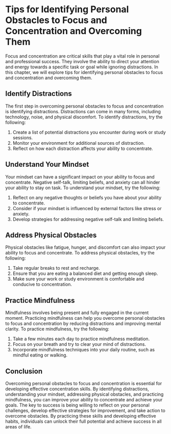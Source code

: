 # Tips for Identifying Personal Obstacles to Focus and Concentration and Overcoming Them

Focus and concentration are critical skills that play a vital role in personal and professional success. They involve the ability to direct your attention and energy towards a specific task or goal while ignoring distractions. In this chapter, we will explore tips for identifying personal obstacles to focus and concentration and overcoming them.

Identify Distractions
---------------------

The first step in overcoming personal obstacles to focus and concentration is identifying distractions. Distractions can come in many forms, including technology, noise, and physical discomfort. To identify distractions, try the following:

1. Create a list of potential distractions you encounter during work or study sessions.
2. Monitor your environment for additional sources of distraction.
3. Reflect on how each distraction affects your ability to concentrate.

Understand Your Mindset
-----------------------

Your mindset can have a significant impact on your ability to focus and concentrate. Negative self-talk, limiting beliefs, and anxiety can all hinder your ability to stay on task. To understand your mindset, try the following:

1. Reflect on any negative thoughts or beliefs you have about your ability to concentrate.
2. Consider if your mindset is influenced by external factors like stress or anxiety.
3. Develop strategies for addressing negative self-talk and limiting beliefs.

Address Physical Obstacles
--------------------------

Physical obstacles like fatigue, hunger, and discomfort can also impact your ability to focus and concentrate. To address physical obstacles, try the following:

1. Take regular breaks to rest and recharge.
2. Ensure that you are eating a balanced diet and getting enough sleep.
3. Make sure your work or study environment is comfortable and conducive to concentration.

Practice Mindfulness
--------------------

Mindfulness involves being present and fully engaged in the current moment. Practicing mindfulness can help you overcome personal obstacles to focus and concentration by reducing distractions and improving mental clarity. To practice mindfulness, try the following:

1. Take a few minutes each day to practice mindfulness meditation.
2. Focus on your breath and try to clear your mind of distractions.
3. Incorporate mindfulness techniques into your daily routine, such as mindful eating or walking.

Conclusion
----------

Overcoming personal obstacles to focus and concentration is essential for developing effective concentration skills. By identifying distractions, understanding your mindset, addressing physical obstacles, and practicing mindfulness, you can improve your ability to concentrate and achieve your goals. The key to success is being willing to reflect on your personal challenges, develop effective strategies for improvement, and take action to overcome obstacles. By practicing these skills and developing effective habits, individuals can unlock their full potential and achieve success in all areas of life.
